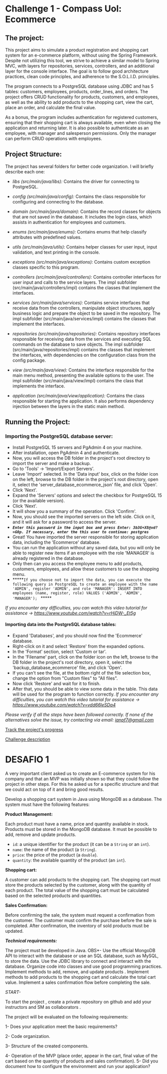 # Challenge 1 - Compass Uol: Ecommerce


## The project:

This project aims to simulate a product registration and shopping cart system for an e-commerce platform, without using the Spring Framework. Despite not utilizing this tool, we strive to achieve a similar model to Spring MVC, with layers for repositories, services, controllers, and an additional layer for the console interface. The goal is to follow good architecture practices, clean code principles, and adherence to the S.O.L.I.D. principles.

The program connects to a PostgreSQL database using JDBC and has 5 tables: customers, employees, products, order_lines, and orders. The project offers CRUD functionality for products, customers, and employees, as well as the ability to add products to the shopping cart, view the cart, place an order, and calculate the final value.

As a bonus, the program includes authentication for registered customers, ensuring that their shopping cart is always available, even when closing the application and returning later. It is also possible to authenticate as an employee, with manager and salesperson permissions. Only the manager can perform CRUD operations with employees.


## Project Structure:


The project has several folders for better code organization. I will briefly describe each one:
- *libs (src/main/java/libs):* Contains the driver for connecting to PostgreSQL.
- *config (src/main/java/config):* Contains the class responsible for configuring and connecting to the database.
- *domain (src/main/java/domain):* Contains the record classes for objects that are not saved in the database. It includes the login class, which assists in authentication for employees and customers.

- *enums (src/main/java/enums):* Contains enums that help classify attributes with predefined values.

- *utils (src/main/java/utils):* Contains helper classes for user input, input validation, and text printing in the console.

- *exceptions (src/main/java/exceptions):* Contains custom exception classes specific to this program.

- *controllers (src/main/java/controllers):* Contains controller interfaces for user input and calls to the service layers. The impl subfolder (src/main/java/controllers/impl) contains the classes that implement the interfaces.

- *services (src/main/java/services):* Contains service interfaces that receive data from the controllers, manipulate object structures, apply business logic and prepare the object to be saved in the repository. The impl subfolder (src/main/java/services/impl) contains the classes that implement the interfaces.

- *repositories (src/main/java/repositories):* Contains repository interfaces responsible for receiving data from the services and executing SQL commands on the database to save objects. The impl subfolder (src/main/java/repositories/impl) contains the classes that implement the interfaces, with dependencies on the configuration class from the config package.

- *view (src/main/java/view):* Contains the interface responsible for the main menu method, presenting the available options to the user. The impl subfolder (src/main/java/view/impl) contains the class that implements the interface.

- *application (src/main/java/view/application):* Contains the class responsible for starting the application. It also performs dependency injection between the layers in the static main method.

## Running the Project:

### Importing the PostgreSQL database server:
- Install PostgreSQL 15 servers and PgAdmin 4 on your machine.
- After installation, open PgAdmin 4 and authenticate.
- Now, you will access the DB folder in the project's root directory to import the server and make a backup.
- Go to 'Tools' -> 'Import/Export Servers'.
- Leave 'Import' selected. In the 'Data input' box, click on the folder icon on the left, browse to the DB folder in the project's root directory, open it, select the 'server_database_ecommerce_json' file, and click 'Open'.
- Click 'Next'.
- Expand the 'Servers' options and select the checkbox for PostgreSQL 15 (or the available version).
- Click 'Next'.
- It will show you a summary of the operation. Click 'Confirm'.
- Now, you should see the imported servers on the left side. Click on it, and it will ask for a password to access the server.
- *****``` Enter this password in the input box and press Enter: 3b3G+X8@vd?=G0p. If necessary, enter the this user to continue: postgres ```*****
- Great! You have imported the server responsible for storing application data, including the 'Ecommerce' database. 
- You can run the application without any saved data, but you will only be able to register new items if an employee with the role 'MANAGER' is already registered in the database. 
- Only then can you access the employee menu to add products, customers, employees, and allow these customers to use the shopping menu.
- *****```If you choose not to import the data, you can execute the following query in PostgreSQL to create an employee with the name 'ADMIN', register 'ADMIN', and role 'MANAGER': INSERT INTO employees (name, register, role) VALUES ('ADMIN', 'ADMIN', 'MANAGER'); ``` *****

*If you encounter any difficulties, you can watch this video tutorial for assistance -> https://www.youtube.com/watch?v=rHjDW-_Et5g*

#### Importing data into the PostgreSQL database tables:
- Expand 'Databases', and you should now find the 'Ecommerce' database.
- Right-click on it and select 'Restore' from the expanded options.
- In the 'Format' section, select 'Custom or tar'.
- In the 'Filename' part, click on the folder icon on the left, browse to the DB folder in the project's root directory, open it, select the 'backup_database_ecommerce' file, and click 'Open'.
-  If you can't see the file, at the bottom right of the file selection box, change the option from "Custom files" to "All files".
- Now click 'Restore' and wait for it to finish.
- After that, you should be able to view some data in the table. This data will be used for the program to function correctly.
*If you encounter any difficulties, you can watch this video tutorial for assistance -> https://www.youtube.com/watch?v=vdd66leSDa4*

*Please verify if all the steps have been followed correctly. If none of the alternatives solve the issue, try contacting via email: ianpf7@gmail.com*

[Track the project's progress](https://trello.com/b/DeG0nY6c/projeto-ecommerce-compass-uol)

[Challenge description](https://legend-nightshade-bd0.notion.site/DESAFIO-1-266f087c9cfd4763b8470cfdd250f077)

# DESAFIO 1

A very important client asked us to create an E-commerce system for his company and that an MVP was initially shown so that they could follow the project in other steps.
For this he asked us for a specific structure and that we could act on top of it and bring good results.

Develop a shopping cart system in Java using MongoDB as a database. The system must have the following features:

**Product Management:**

Each product must have a name, price and quantity available in stock.
Products must be stored in the MongoDB database.
It must be possible to add, remove and update products.

- `id`: a unique identifier for the product (it can be a `String` or an `int`).
- `name`: the name of the product (a `String`).
- `price`: the price of the product (a `double`).
- `quantity`: the available quantity of the product (an `int`).

**Shopping cart:**

A customer can add products to the shopping cart.
The shopping cart must store the products selected by the customer, along with the quantity of each product.
The total value of the shopping cart must be calculated based on the selected products and quantities.

**Sales Confirmation:**

Before confirming the sale, the system must request a confirmation from the customer.
The customer must confirm the purchase before the sale is completed.
After confirmation, the inventory of sold products must be updated.

***Technical requirements:***

The project must be developed in Java.
OBS*- Use the official MongoDB API to interact with the database or use an SQL database, such as MySQL, to store the data.
Use the JDBC library to connect and interact with the database.
Organize code into classes and use good programming practices.
Implement methods to add, remove, and update products .
Implement methods to add products to the shopping cart and calculate the total cart value.
Implement a sales confirmation flow before completing the sale.

*START-*

To start the project , create a private repository on github and add your instructors and SM as collaborators .

The project will be evaluated on the following requirements:

1- Does your application meet the basic requirements?

2- Code organization.

3- Structure of the created components.

4- Operation of the MVP (place order, appear in the cart, final value of the cart based on the quantity of products and sales confirmation).
5- Did you document how to configure the environment and run your application?


